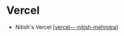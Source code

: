 # Vercel

- Nitish's Vercel [[vercel---nitish-mehrotra]]

[//begin]: # "Autogenerated link references for markdown compatibility"
[vercel---nitish-mehrotra]: ../community/nitish-mehrotra/nitish-mehrotras-tools/vercel---nitish-mehrotra "Vercel - Nitish Mehrotra"
[//end]: # "Autogenerated link references"
